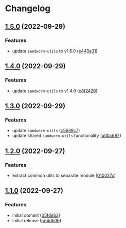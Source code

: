 # Changelog

## [1.5.0](https://github.com/sandworm-hq/sandworm-mocha/compare/sandworm-mocha-v1.4.0...sandworm-mocha-v1.5.0) (2022-09-29)


### Features

* update `sandworm-utils` to v1.6.0 ([e440e31](https://github.com/sandworm-hq/sandworm-mocha/commit/e440e31c35dc83fabb1ffbd4f2ebb0ebc263261b))

## [1.4.0](https://github.com/sandworm-hq/sandworm-mocha/compare/sandworm-mocha-v1.3.0...sandworm-mocha-v1.4.0) (2022-09-29)


### Features

* update `sandworm-utils` to v1.4.0 ([c8f2420](https://github.com/sandworm-hq/sandworm-mocha/commit/c8f2420d1b6a8a21c10088bfb37828b4a6cc6d9a))

## [1.3.0](https://github.com/sandworm-hq/sandworm-mocha/compare/sandworm-mocha-v1.2.0...sandworm-mocha-v1.3.0) (2022-09-29)


### Features

* update `sandworm-utils` ([c5688c7](https://github.com/sandworm-hq/sandworm-mocha/commit/c5688c74132729458f23659f96667d69263f2362))
* update shared `sandworm-utils` functionality ([a00a687](https://github.com/sandworm-hq/sandworm-mocha/commit/a00a68775498d01af5610eeec6b477b5068f75cd))

## [1.2.0](https://github.com/sandworm-hq/sandworm-mocha/compare/sandworm-mocha-v1.1.0...sandworm-mocha-v1.2.0) (2022-09-27)


### Features

* extract common utils to separate module ([010027c](https://github.com/sandworm-hq/sandworm-mocha/commit/010027c209a0ceb4cf592047632a0e4b31aeb2a9))

## [1.1.0](https://github.com/sandworm-hq/sandworm-mocha/compare/sandworm-mocha-v1.0.0...sandworm-mocha-v1.1.0) (2022-09-27)


### Features

* initial commit ([05fdd62](https://github.com/sandworm-hq/sandworm-mocha/commit/05fdd622c192b5388754b733ef3e7428c32d8f7a))
* initial release ([5e4db06](https://github.com/sandworm-hq/sandworm-mocha/commit/5e4db0628235f6b5b68a95881f2fc944d4facfcb))
